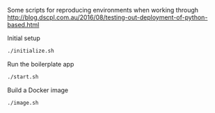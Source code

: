 Some scripts for reproducing environments when working through http://blog.dscpl.com.au/2016/08/testing-out-deployment-of-python-based.html

Initial setup

```bash
./initialize.sh
```

Run the boilerplate app

```bash
./start.sh
```

Build a Docker image

```bash
./image.sh
```
